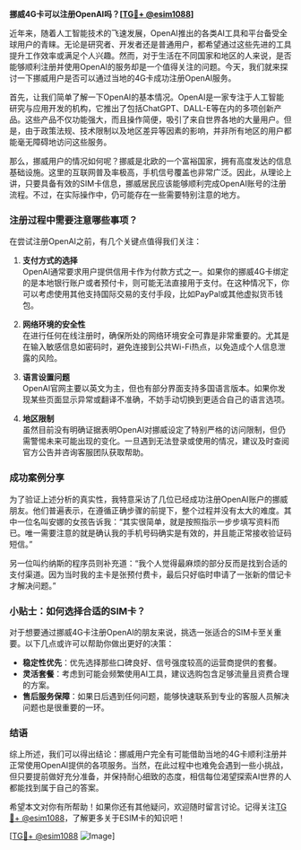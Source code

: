 **挪威4G卡可以注册OpenAI吗？[[TG💪+ @esim1088](https://t.me/s/esim1088)]**

近年来，随着人工智能技术的飞速发展，OpenAI推出的各类AI工具和平台备受全球用户的青睐。无论是研究者、开发者还是普通用户，都希望通过这些先进的工具提升工作效率或满足个人兴趣。然而，对于生活在不同国家和地区的人来说，是否能够顺利注册并使用OpenAI的服务却是一个值得关注的问题。今天，我们就来探讨一下挪威用户是否可以通过当地的4G卡成功注册OpenAI服务。

首先，让我们简单了解一下OpenAI的基本情况。OpenAI是一家专注于人工智能研究与应用开发的机构，它推出了包括ChatGPT、DALL-E等在内的多项创新产品。这些产品不仅功能强大，而且操作简便，吸引了来自世界各地的大量用户。但是，由于政策法规、技术限制以及地区差异等因素的影响，并非所有地区的用户都能毫无障碍地访问这些服务。

那么，挪威用户的情况如何呢？挪威是北欧的一个富裕国家，拥有高度发达的信息基础设施。这里的互联网普及率极高，手机信号覆盖也非常广泛。因此，从理论上讲，只要具备有效的SIM卡信息，挪威居民应该能够顺利完成OpenAI账号的注册流程。不过，在实际操作中，仍可能存在一些需要特别注意的地方。

### 注册过程中需要注意哪些事项？

在尝试注册OpenAI之前，有几个关键点值得我们关注：

1. **支付方式的选择**  
   OpenAI通常要求用户提供信用卡作为付款方式之一。如果你的挪威4G卡绑定的是本地银行账户或者预付卡，则可能无法直接用于支付。在这种情况下，你可以考虑使用其他支持国际交易的支付手段，比如PayPal或其他虚拟货币钱包。

2. **网络环境的安全性**  
   在进行任何在线注册时，确保所处的网络环境安全可靠是非常重要的。尤其是在输入敏感信息如密码时，避免连接到公共Wi-Fi热点，以免造成个人信息泄露的风险。

3. **语言设置问题**  
   OpenAI官网主要以英文为主，但也有部分界面支持多国语言版本。如果你发现某些页面显示异常或翻译不准确，不妨手动切换到更适合自己的语言选项。

4. **地区限制**  
   虽然目前没有明确证据表明OpenAI对挪威设定了特别严格的访问限制，但仍需警惕未来可能出现的变化。一旦遇到无法登录或使用的情况，建议及时查阅官方公告并咨询客服团队获取帮助。

### 成功案例分享

为了验证上述分析的真实性，我特意采访了几位已经成功注册OpenAI账户的挪威朋友。他们普遍表示，在遵循正确步骤的前提下，整个过程并没有太大的难度。其中一位名叫安娜的女孩告诉我：“其实很简单，就是按照指示一步步填写资料而已。唯一需要注意的就是确认我的手机号码确实是有效的，并且能正常接收验证码短信。”

另一位叫约纳斯的程序员则补充道：“我个人觉得最麻烦的部分反而是找到合适的支付渠道。因为当时我的主卡是张预付费卡，最后只好临时申请了一张新的借记卡才解决问题。”

### 小贴士：如何选择合适的SIM卡？

对于想要通过挪威4G卡注册OpenAI的朋友来说，挑选一张适合的SIM卡至关重要。以下几点或许可以帮助你做出更好的决策：

- **稳定性优先**：优先选择那些口碑良好、信号强度较高的运营商提供的套餐。
- **灵活套餐**：考虑到可能会频繁使用AI工具，建议选购包含足够流量且资费合理的方案。
- **售后服务保障**：如果日后遇到任何问题，能够快速联系到专业的客服人员解决问题也是很重要的一环。

### 结语

综上所述，我们可以得出结论：挪威用户完全有可能借助当地的4G卡顺利注册并正常使用OpenAI提供的各项服务。当然，在此过程中也难免会遇到一些小挑战，但只要提前做好充分准备，并保持耐心细致的态度，相信每位渴望探索AI世界的人都能找到属于自己的答案。

希望本文对你有所帮助！如果你还有其他疑问，欢迎随时留言讨论。记得关注[TG💪+ @esim1088](https://t.me/s/esim1088)，了解更多关于ESIM卡的知识吧！

[[TG💪+ @esim1088](https://t.me/s/esim1088) ![Image](https://i.postimg.cc/4NQfJmqS/Snipaste-2025-05-13-00-14-12.png)]